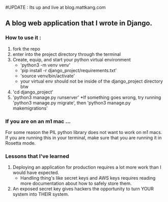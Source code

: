 #UPDATE : Its up and live at blog.mattkang.com


## A blog web application that I wrote in Django.  

### How to use it : 

1. fork the repo
2. enter into the project directory through the terminal
3. Create, equip, and start your python virtual environment
    * 'python3 -m venv venv'
    * 'pip install -r django_project/requirements.txt'
    * 'source venv/bin/activate'
    * your virtual env should not be inside of the django_project directory btw
4. 'cd django_project'
5. 'python3 manage.py runserver'
    *If something goes wrong, try running 'python3 manage.py migrate', then 'python3 manage.py makemigrations'

### If you are on an m1 mac ...

For some reason the PIL python library does not want to work on m1 macs. If you are running this in your terminal, make sure that you are running it in Rosetta mode. 

### Lessons that I've learned

1. Deploying an application for production requires a lot more work than I would have expected.
    * Handling thing's like secret keys and AWS keys requires reading more documentation about how to safely store them.
2. An exposed secret key gives hackers the opportunity to turn YOUR system into THEIR system. 
